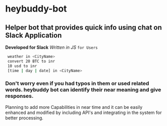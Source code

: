 # heybuddy-bot

## Helper bot that provides quick info using chat on Slack Application

**Developed for Slack** *Written in JS* `for Users`

```bash
 weather in <CityName>
 convert 20 BTC to inr
 10 usd to inr
 [time | day | date] in <CityName>
```

### Don't worry even if you had typos in them or used related words. heybuddy bot can identify their near meaning and give responses.

Planning to add more Capabilities in near time and it can be easily enhanced and modified by including API's
and integrating in the system for better processing.
